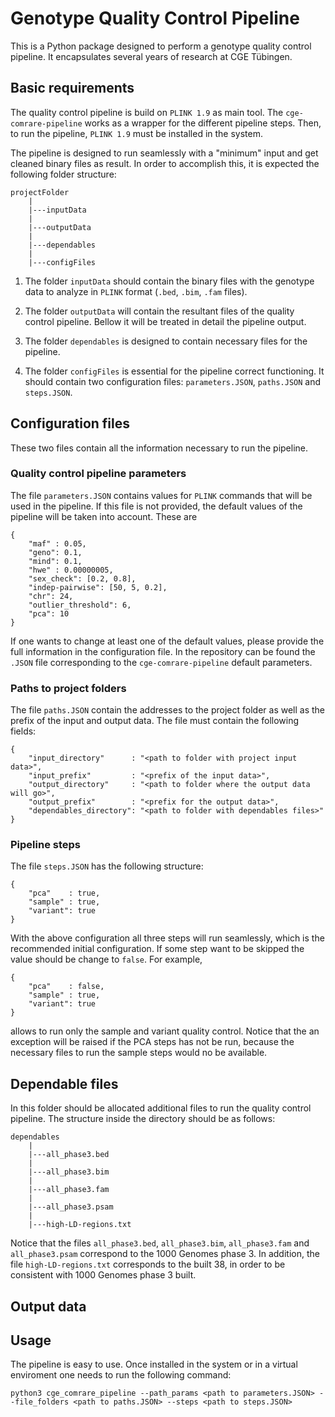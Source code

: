 # Genotype Quality Control Pipeline

This is a Python package designed to perform a genotype quality control pipeline. It encapsulates several years of research at CGE Tübingen.

## Basic requirements

The quality control pipeline is build on `PLINK 1.9` as main tool. The `cge-comrare-pipeline` works as a wrapper for the different pipeline steps. Then, to run the pipeline, `PLINK 1.9` must be installed in the system. 

The pipeline is designed to run seamlessly with a "minimum" input and get cleaned binary files as result. In order to accomplish this, it is expected the following folder structure:

```
projectFolder
    |
    |---inputData
    |
    |---outputData
    |
    |---dependables
    |
    |---configFiles
```
1. The folder `inputData` should contain the binary files with the genotype data to analyze in `PLINK` format (`.bed`, `.bim`, `.fam` files).

2. The folder `outputData` will contain the resultant files of the quality control pipeline. Bellow it will be treated in detail the pipeline output.

3. The folder `dependables` is designed to contain necessary files for the pipeline.

4. The folder `configFiles` is essential for the pipeline correct functioning. It should contain two configuration files: `parameters.JSON`, `paths.JSON` and `steps.JSON`.

## Configuration files

These two files contain all the information necessary to run the pipeline.

### Quality control pipeline parameters

The file `parameters.JSON` contains values for `PLINK` commands that will be used in the pipeline. If this file is not provided, the default values of the pipeline will be taken into account. These are

```
{
    "maf" : 0.05,
    "geno": 0.1,
    "mind": 0.1,
    "hwe" : 0.00000005,
    "sex_check": [0.2, 0.8],
    "indep-pairwise": [50, 5, 0.2],
    "chr": 24,
    "outlier_threshold": 6,
    "pca": 10
}
```

If one wants to change at least one of the default values, please provide the full information in the configuration file. In the repository can be found the `.JSON` file corresponding to the `cge-comrare-pipeline` default parameters.

### Paths to project folders

The file `paths.JSON` contain the addresses to the project folder as well as the prefix of the input and output data. The file must contain the following fields:

```
{
    "input_directory"      : "<path to folder with project input data>",
    "input_prefix"         : "<prefix of the input data>",
    "output_directory"     : "<path to folder where the output data will go>",
    "output_prefix"        : "<prefix for the output data>",
    "dependables_directory": "<path to folder with dependables files>"
}
```

### Pipeline steps

The file `steps.JSON` has the following structure:

```
{
    "pca"    : true,
    "sample" : true,
    "variant": true
}
```

With the above configuration all three steps will run seamlessly, which is the recommended initial configuration. If some step want to be skipped the value should be change to `false`. For example,

```
{
    "pca"    : false,
    "sample" : true,
    "variant": true
}
```

allows to run only the sample and variant quality control. Notice that the an exception will be raised if the PCA steps has not be run, because the necessary files to run the sample steps would no be available.

## Dependable files

In this folder should be allocated additional files to run the quality control pipeline. The structure inside the directory should be as follows:

```
dependables
    |
    |---all_phase3.bed
    |
    |---all_phase3.bim
    |
    |---all_phase3.fam
    |
    |---all_phase3.psam
    |
    |---high-LD-regions.txt
```

Notice that the files `all_phase3.bed`, `all_phase3.bim`, `all_phase3.fam` and `all_phase3.psam` correspond to the 1000 Genomes phase 3. In addition, the file `high-LD-regions.txt` corresponds to the built 38, in order to be consistent with 1000 Genomes phase 3 built.

## Output data

## Usage

The pipeline is easy to use. Once installed in the system or in a virtual enviroment one needs to run the following command:

```
python3 cge_comrare_pipeline --path_params <path to parameters.JSON> --file_folders <path to paths.JSON> --steps <path to steps.JSON>
```

